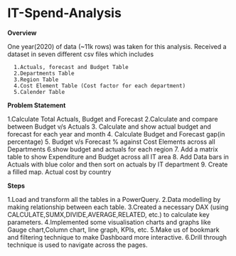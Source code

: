 # IT-Spend-Analysis

**Overview**

One year(2020) of data (~11k rows) was taken for this analysis. Received a dataset in seven different csv files which includes 


      1.Actuals, forecast and Budget Table
      2.Departments Table
      3.Region Table
      4.Cost Element Table (Cost factor for each department)
      5.Calender Table

      

**Problem Statement**

1.Calculate Total Actuals, Budget and Forecast
2.Calculate and compare between Budget v/s Actuals
3. Calculate and show actual budget and forecast for each year and month
 4. Calculate Budget and Forecast gap(in percentage)
5. Budget v/s Forecast % against Cost Elements across all Departments
6.show budget and actuals for each region
7. Add a matrix table to show Expenditure and Budget across all IT area
8. Add Data bars in Actuals with blue color and then sort on actuals by IT department
9. Create a filled map. Actual cost by country


**Steps**

1.Load and transform all the tables in a PowerQuery.
2.Data modelling by making relationship between each table.
3.Created a necessary DAX (using CALCULATE,SUMX,DIVIDE,AVERAGE,RELATED, etc.) to calculate key parameters.
4.Implemented some visualisation charts and graphs like Gauge chart,Column chart, line graph, KPIs, etc.
5.Make us of bookmark and filtering technique to make Dashboard more interactive.
6.Drill through technique is used to navigate across the pages.

